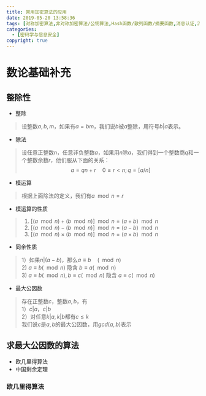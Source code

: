 ```yaml
---
title: 常用加密算法的应用
date: 2019-05-20 13:58:36
tags: [对称加密算法,非对称加密算法/公钥算法,Hash函数/散列函数/摘要函数,消息认证,流密码,数字签名/指纹/消息摘要]
categories:
  - [密码学与信息安全]
copyright: true
---
```

# 数论基础补充

## 整除性

- 整除
> 设整数$a,b,m$，如果有$a = bm$，我们说$b$被$a$整除，用符号$b|a$表示。

- 除法
> 设任意正整数$n$，任意非负整数$a$，如果用$n$除$a$，我们得到一个整数商$q$和一个整数余数$r$，他们服从下面的关系：
> $$a = qn + r \quad 0 \le r \lt n; q = [a/n]$$

- 模运算
> 根据上面除法的定义，我们有$a \mod n = r$

- 模运算的性质
> 1. $[(a \mod n) + (b \mod n)] \mod n = (a + b) \mod n$
> 2. $[(a \mod n) - (b \mod n)] \mod n = (a - b) \mod n$
> 3. $[(a \mod n) \times (b \mod n)] \mod n = (a \times b) \mod n$

- 同余性质
> 1）如果$n|(a-b)$，那么$a \equiv b \quad (\mod n)$  
> 2) $a \equiv b (\mod n)$ 隐含 $b \equiv a (\mod n)$  
> 3) $a \equiv b (\mod n), b \equiv c (\mod n)$ 隐含 $a \equiv c (\mod n)$  

- 最大公因数
> 存在正整数$c$，整数$a,b$，有  
> 1）$c|a，c|b$  
> 2）对任意$k|a, k|b$都有$c \le k$  
> 我们说$c$是$a, b$的最大公因数，用$gcd(a, b)$表示

## 求最大公因数的算法

- 欧几里得算法
- 中国剩余定理

### 欧几里得算法



$$$$

### 
